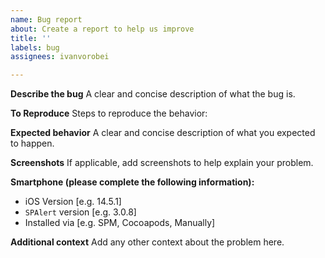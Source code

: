 ```yaml
---
name: Bug report
about: Create a report to help us improve
title: ''
labels: bug
assignees: ivanvorobei

---
```


**Describe the bug**
A clear and concise description of what the bug is.

**To Reproduce**
Steps to reproduce the behavior:

**Expected behavior**
A clear and concise description of what you expected to happen.

**Screenshots**
If applicable, add screenshots to help explain your problem.

**Smartphone (please complete the following information):**
 - iOS Version [e.g. 14.5.1]
 - `SPAlert` version [e.g. 3.0.8]
 - Installed via [e.g. SPM, Cocoapods, Manually]

**Additional context**
Add any other context about the problem here.
